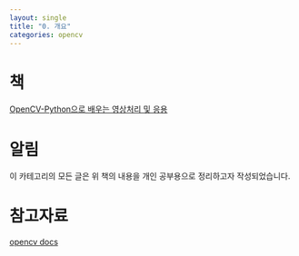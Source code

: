 ```yaml
---
layout: single
title: "0. 개요"
categories: opencv
---
```


# 책
[OpenCV-Python으로 배우는 영상처리 및 응용](http://www.yes24.com/Product/Goods/95785417)


# 알림
이 카테고리의 모든 글은 위 책의 내용을 개인 공부용으로 정리하고자 작성되었습니다.


# 참고자료
[opencv docs](https://docs.opencv.org/3.0-beta/modules/photo/doc/denoising.html?highlight=denoising#fastnlmeansdenoising)